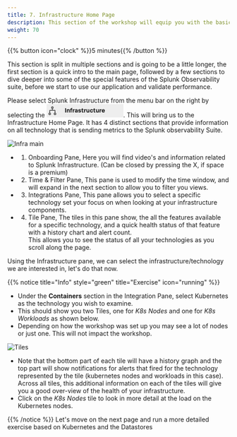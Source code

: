 ```yaml
---
title: 7. Infrastructure Home Page
description: This section of the workshop will equip you with the basic understanding of the Kubernetes and Database Navigators in the infrastructure section.
weight: 70
---
```


{{% button icon="clock" %}}5 minutes{{% /button %}}

This section is split in multiple sections and is going to be a little longer, the first section is a quick intro to the main page, followed by a few sections to dive deeper into some of the special features of the Splunk Observability suite, before we start to use our application and validate performance.

Please select Splunk Infrastructure from the menu bar on the right by selecting the ![Infra-monitoring](../images/inframon-icon.png?classes=inline&height=25px). This will bring us to the Infrastructure Home Page. It has 4 distinct sections that provide information on all technology that is sending metrics to the Splunk observability Suite.

![Infra main](../images/infrastructure-main.png?width=40vw)

* 1. Onboarding Pane, Here you will find video's and information related to Splunk Infrastructure. (Can be closed by pressing the X, if space is a premium)
* 2. Time & Filter Pane, This pane is used to modify the time window, and will expand in the next section to allow you to filter you views.
* 3. Integrations Pane, This pane allows you to select a specific technology set your focus on when looking at your infrastructure components.
* 4. Tile Pane, The tiles in this pane show, the all the features available for a specific technology, and a quick health status of that feature  with a history chart and alert count.  
     This allows you to see the status of all your technologies as you scroll along the page.

Using the Infrastructure pane, we can select the infrastructure/technology we are interested in, let's do that now.

{{% notice title="Info" style="green" title="Exercise" icon="running" %}}

* Under the **Containers** section in the Integration Pane, select Kubernetes as the technology you wish to examine.
* This should show you two Tiles, one for *K8s Nodes* and one for *K8s Workloads* as shown below.
* Depending on how the workshop was set up you may see a lot of nodes or just one. This will not impact the workshop.

![Tiles](../images/kubernetes-tiles.png?width=20vw)

* Note that the bottom part of each tile will have a history graph and  the top part will show notifications for alerts that fired for the technology represented by the tile (kubernetes nodes and workloads in this case).  
  Across all tiles, this additional information on each of the tiles will give you a good over-view of the health of your infrastructure.
* Click on the *K8s Nodes* tile to look in more detail at the load on the Kubernetes nodes.

{{% /notice %}}
Let's move on  the next page and run a more detailed exercise based on Kubernetes and the Datastores
